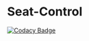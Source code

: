 # Seat-Control
[![Codacy Badge](https://api.codacy.com/project/badge/Grade/18d49659683a4f82a7e5ed4cfc889bbb)](https://www.codacy.com/app/praveen-ab/Seat-Control?utm_source=github.com&amp;utm_medium=referral&amp;utm_content=praveen-ab/Seat-Control&amp;utm_campaign=Badge_Grade)
